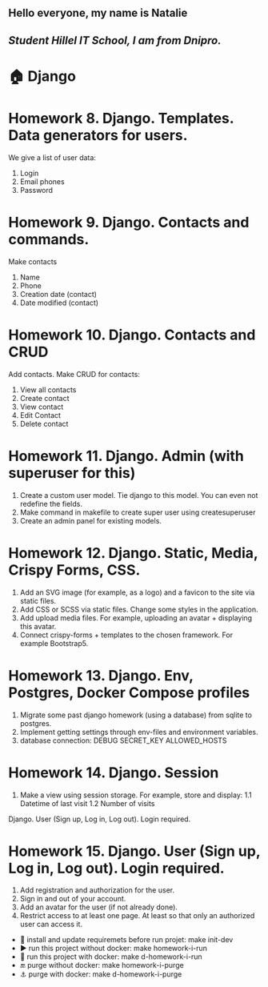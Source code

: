 **Hello everyone, my name is Natalie**
---
*Student Hillel IT School, I am from Dnipro.*
---
# :house:  Django
# Homework 8. Django. Templates. Data generators for users.
We give a list of user data:
1. Login
2. Email  phones
3. Password

# Homework 9. Django. Contacts and commands.
Make contacts
1. Name
2. Phone
3. Creation date (contact)
4. Date modified (contact)


# Homework 10. Django. Contacts and CRUD
Add contacts. Make CRUD for contacts:
1. View all contacts
2. Create contact
3. View contact
4. Edit Contact
5. Delete contact


# Homework 11. Django. Admin (with superuser for this)
1. Create a custom user model. Tie django to this model. You can even not redefine the fields.
2. Make command in makefile to create super user using createsuperuser
3. Create an admin panel for existing models.

# Homework 12. Django. Static, Media, Crispy Forms, CSS.
1. Add an SVG image (for example, as a logo) and a favicon to the site via static files.
2. Add CSS or SCSS via static files. Change some styles in the application.
3. Add upload media files. For example, uploading an avatar + displaying this avatar.
4. Connect crispy-forms + templates to the chosen framework. For example Bootstrap5.

# Homework 13. Django. Env, Postgres, Docker Compose profiles
1. Migrate some past django homework (using a database) from sqlite to postgres.
2. Implement getting settings through env-files and environment variables. 
3. database connection:
DEBUG
SECRET_KEY
ALLOWED_HOSTS

# Homework 14. Django. Session
1. Make a view using session storage. For example, store and display:
1.1 Datetime of last visit
1.2 Number of visits

Django. User (Sign up, Log in, Log out). Login required.
# Homework 15. Django. User (Sign up, Log in, Log out). Login required.
1. Add registration and authorization for the user.
2. Sign in and out of your account.
3. Add an avatar for the user (if not already done).
4. Restrict access to at least one page. At least so that only an authorized user can access it.


* :wrench: install and update requiremets before run projet: make init-dev
* :arrow_forward: run this project without docker: make homework-i-run
* :whale: run this project with docker: make d-homework-i-run
* :end: purge without docker: make homework-i-purge
* :anchor: purge with docker: make d-homework-i-purge


